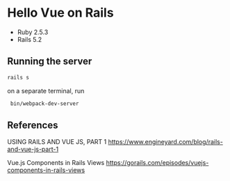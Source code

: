 # Hello Vue on Rails

* Ruby 2.5.3
* Rails 5.2

## Running the server

```bash
rails s
```

on a separate terminal, run

```bash
 bin/webpack-dev-server
```

## References

USING RAILS AND VUE JS, PART 1
https://www.engineyard.com/blog/rails-and-vue-js-part-1

Vue.js Components in Rails Views
https://gorails.com/episodes/vuejs-components-in-rails-views

